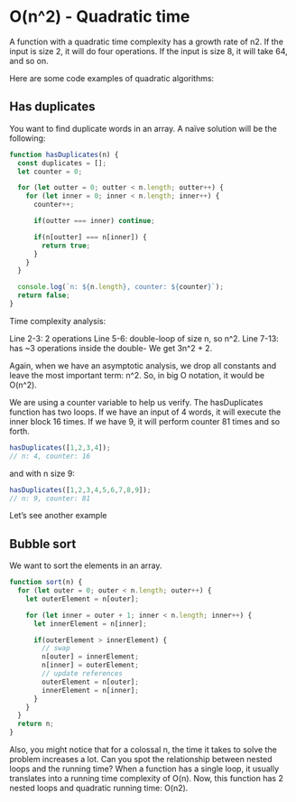 # O(n^2) - Quadratic time

A function with a quadratic time complexity has a growth rate of n2. If the input is size 2, it will do four operations. If the input is size 8, it will take 64, and so on.

Here are some code examples of quadratic algorithms:

## Has duplicates

You want to find duplicate words in an array. A naïve solution will be the following:

```javascript
function hasDuplicates(n) {
  const duplicates = [];
  let counter = 0;

  for (let outter = 0; outter < n.length; outter++) {
    for (let inner = 0; inner < n.length; inner++) {
      counter++;

      if(outter === inner) continue;

      if(n[outter] === n[inner]) {
        return true;
      }
    }
  }

  console.log(`n: ${n.length}, counter: ${counter}`);
  return false;
}
```

Time complexity analysis:

Line 2-3: 2 operations
Line 5-6: double-loop of size n, so n^2.
Line 7-13: has ~3 operations inside the double-
We get 3n^2 + 2.

Again, when we have an asymptotic analysis, we drop all constants and leave the most important term: n^2. So, in big O notation, it would be O(n^2).

We are using a counter variable to help us verify. The hasDuplicates function has two loops. If we have an input of 4 words, it will execute the inner block 16 times. If we have 9, it will perform counter 81 times and so forth.

```javascript
hasDuplicates([1,2,3,4]);
// n: 4, counter: 16
```

and with n size 9:

```javascript
hasDuplicates([1,2,3,4,5,6,7,8,9]);
// n: 9, counter: 81
```

Let’s see another example

## Bubble sort

We want to sort the elements in an array.

```javascript
function sort(n) {
  for (let outer = 0; outer < n.length; outer++) {
    let outerElement = n[outer];

    for (let inner = outer + 1; inner < n.length; inner++) {
      let innerElement = n[inner];

      if(outerElement > innerElement) {
        // swap
        n[outer] = innerElement;
        n[inner] = outerElement;
        // update references
        outerElement = n[outer];
        innerElement = n[inner];
      }
    }
  }
  return n;
}
```

Also, you might notice that for a colossal n, the time it takes to solve the problem increases a lot. Can you spot the relationship between nested loops and the running time? When a function has a single loop, it usually translates into a running time complexity of O(n). Now, this function has 2 nested loops and quadratic running time: O(n2).
